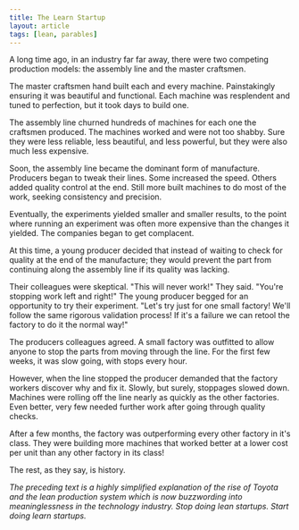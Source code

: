 ```yaml
---
title: The Learn Startup
layout: article
tags: [lean, parables]
---
```

A long time ago, in an industry far far away, there were two competing
production models: the assembly line and the master craftsmen.

The master craftsmen hand built each and every machine. Painstakingly ensuring
it was beautiful and functional. Each machine was resplendent and tuned to
perfection, but it took days to build one.

The assembly line churned hundreds of machines for each one the craftsmen
produced. The machines worked and were not too shabby. Sure they were less
reliable, less beautiful, and less powerful, but they were also much less
expensive.

Soon, the assembly line became the dominant form of manufacture. Producers began
to tweak their lines. Some increased the speed. Others added quality control at
the end. Still more built machines to do most of the work, seeking consistency
and precision.

Eventually, the experiments yielded smaller and smaller results, to the point
where running an experiment was often more expensive than the changes it
yielded. The companies began to get complacent.

At this time, a young producer decided that instead of waiting to check for
quality at the end of the manufacture; they would prevent the part from
continuing along the assembly line if its quality was lacking.

Their colleagues were skeptical. "This will never work!" They said. "You're
stopping work left and right!" The young producer begged for an opportunity to
try their experiment. "Let's try just for one small factory! We'll follow the
same rigorous validation process! If it's a failure we can retool the factory
to do it the normal way!"

The producers colleagues agreed. A small factory was outfitted to allow anyone
to stop the parts from moving through the line. For the first few weeks, it was
slow going, with stops every hour.

However, when the line stopped the producer demanded that the factory workers
discover why and fix it. Slowly, but surely, stoppages slowed down. Machines
were rolling off the line nearly as quickly as the other factories. Even
better, very few needed further work after going through quality checks.

After a few months, the factory was outperforming every other factory in it's
class. They were building more machines that worked better at a lower cost per
unit than any other factory in its class!

The rest, as they say, is history.

_The preceding text is a highly simplified explanation of the rise of Toyota
and the lean production system which is now buzzwording into meaninglessness in
the technology industry. Stop doing lean startups. Start doing learn startups._
